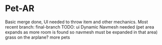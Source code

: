 # Pet-AR
Basic merge done, UI needed to throw item and other mechanics. 
Most recent branch: final-branch
TODO:
ui
Dynamic Navmesh needed (pet area expands as more room is found so navmesh must be expanded in that area) 
grass on the arplane? 
more pets
